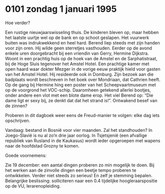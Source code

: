 # 0101 zondag 1 januari 1995
Hoe verder?

Een rustige nieuwjaarswisseling thuis. De kinderen bleven op, maar hebben het laatste uurtje wel op de bank en op schoot geslapen. Het vuurwerk buiten was indrukwekkend en heel hard. Berend liep steeds met zijn handen voor zijn oren. Hij wilde geen sterretjes vasthouden. Eerder op de avond enkele uren doorgebracht bij een vriendin van Gerry, Hermine Dijkstra. Woont in een prachtig huis op de hoek van de Amstel en de Sarphatistraat, bij de Hoge Sluis tegenover het Amstel Hotel. Een prachtige kamer met open haard waar dokter Mezger in de vorige eeuw praktijk hield voor gasten van het Amstel Hotel. Hij resideerde ook in Domburg. Zijn bezoek aan die badplaats wordt beschreven in het boek over Mondriaan, dat Cathrien heeft. Op de gang bij Hermine hing een poster van het Scheepvaartmuseum met op de voorgrond het VOC-schip. Daaromheen getekend allerlei bootjes, onder andere een vlot met een blote dame erop. Het viel Berend op: “Die dame ligt er sexy bij, ze denkt dat dat het strand is!”. Ontwakend besef van de zinnen?

Proberen in dit dagboek weer eens de Freud-manier te volgen: elke dag iets opschrijven.

Vandaag: bestand in Bosnië voor vier maanden. Zal het standhouden? In Joego-Slavië is nu al zo’n drie jaar oorlog. In Tsjetsjenië (een afvallige republiek van Rusland in de Kaukasus) wordt ieder opgeroepen met wapens naar de hoofdstad Grozny te komen.

Goede voornemens:

Zie 19 december: een aantal dingen proberen zo min mogelijk te doen. Bij het werken aan de zinvolle dingen een beetje tempo proberen te ontwikkelen. Verder niet steeds zo serieus! En zelf je stemming bepalen. Belangrijke beslissing: solliciteren naar een 0.4 tijdelijke hoogleraarspositie op de VU, lerarenopleiding.